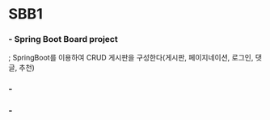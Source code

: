 # SBB1
### - Spring Boot Board project
; SpringBoot를 이용하여 CRUD 게시판을 구성한다(게시판, 페이지네이션, 로그인, 댓글, 추천)
### - 
### - 
